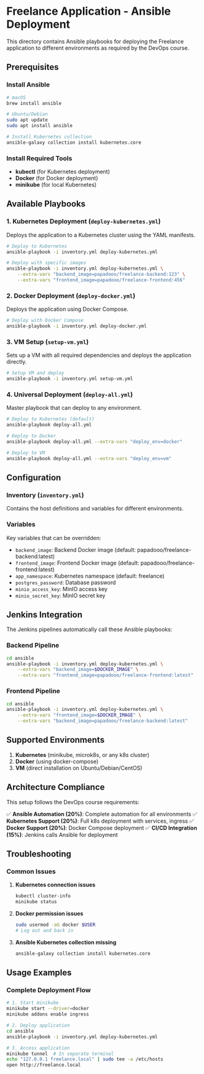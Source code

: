 # Freelance Application - Ansible Deployment

This directory contains Ansible playbooks for deploying the Freelance application to different environments as required by the DevOps course.

## Prerequisites

### Install Ansible
```bash
# macOS
brew install ansible

# Ubuntu/Debian
sudo apt update
sudo apt install ansible

# Install Kubernetes collection
ansible-galaxy collection install kubernetes.core
```

### Install Required Tools
- **kubectl** (for Kubernetes deployment)
- **Docker** (for Docker deployment)
- **minikube** (for local Kubernetes)

## Available Playbooks

### 1. Kubernetes Deployment (`deploy-kubernetes.yml`)
Deploys the application to a Kubernetes cluster using the YAML manifests.

```bash
# Deploy to Kubernetes
ansible-playbook -i inventory.yml deploy-kubernetes.yml

# Deploy with specific images
ansible-playbook -i inventory.yml deploy-kubernetes.yml \
    --extra-vars "backend_image=papadooo/freelance-backend:123" \
    --extra-vars "frontend_image=papadooo/freelance-frontend:456"
```

### 2. Docker Deployment (`deploy-docker.yml`)
Deploys the application using Docker Compose.

```bash
# Deploy with Docker Compose
ansible-playbook -i inventory.yml deploy-docker.yml
```

### 3. VM Setup (`setup-vm.yml`)
Sets up a VM with all required dependencies and deploys the application directly.

```bash
# Setup VM and deploy
ansible-playbook -i inventory.yml setup-vm.yml
```

### 4. Universal Deployment (`deploy-all.yml`)
Master playbook that can deploy to any environment.

```bash
# Deploy to Kubernetes (default)
ansible-playbook deploy-all.yml

# Deploy to Docker
ansible-playbook deploy-all.yml --extra-vars "deploy_env=docker"

# Deploy to VM
ansible-playbook deploy-all.yml --extra-vars "deploy_env=vm"
```

## Configuration

### Inventory (`inventory.yml`)
Contains the host definitions and variables for different environments.

### Variables
Key variables that can be overridden:
- `backend_image`: Backend Docker image (default: papadooo/freelance-backend:latest)
- `frontend_image`: Frontend Docker image (default: papadooo/freelance-frontend:latest)
- `app_namespace`: Kubernetes namespace (default: freelance)
- `postgres_password`: Database password
- `minio_access_key`: MinIO access key
- `minio_secret_key`: MinIO secret key

## Jenkins Integration

The Jenkins pipelines automatically call these Ansible playbooks:

### Backend Pipeline
```bash
cd ansible
ansible-playbook -i inventory.yml deploy-kubernetes.yml \
    --extra-vars "backend_image=$DOCKER_IMAGE" \
    --extra-vars "frontend_image=papadooo/freelance-frontend:latest"
```

### Frontend Pipeline
```bash
cd ansible
ansible-playbook -i inventory.yml deploy-kubernetes.yml \
    --extra-vars "frontend_image=$DOCKER_IMAGE" \
    --extra-vars "backend_image=papadooo/freelance-backend:latest"
```

## Supported Environments

1. **Kubernetes** (minikube, microk8s, or any k8s cluster)
2. **Docker** (using docker-compose)
3. **VM** (direct installation on Ubuntu/Debian/CentOS)

## Architecture Compliance

This setup follows the DevOps course requirements:

✅ **Ansible Automation (20%)**: Complete automation for all environments
✅ **Kubernetes Support (20%)**: Full k8s deployment with services, ingress
✅ **Docker Support (20%)**: Docker Compose deployment
✅ **CI/CD Integration (15%)**: Jenkins calls Ansible for deployment

## Troubleshooting

### Common Issues

1. **Kubernetes connection issues**
   ```bash
   kubectl cluster-info
   minikube status
   ```

2. **Docker permission issues**
   ```bash
   sudo usermod -aG docker $USER
   # Log out and back in
   ```

3. **Ansible Kubernetes collection missing**
   ```bash
   ansible-galaxy collection install kubernetes.core
   ```

## Usage Examples

### Complete Deployment Flow
```bash
# 1. Start minikube
minikube start --driver=docker
minikube addons enable ingress

# 2. Deploy application
cd ansible
ansible-playbook -i inventory.yml deploy-kubernetes.yml

# 3. Access application
minikube tunnel  # In separate terminal
echo "127.0.0.1 freelance.local" | sudo tee -a /etc/hosts
open http://freelance.local
``` 